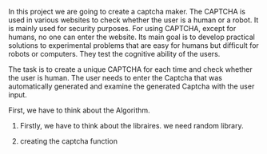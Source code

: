 In this project we are going to create a captcha maker.
The CAPTCHA is used in various websites to check whether the user is a human or a robot. 
It is mainly used for security purposes. For using CAPTCHA, except for humans, no one can enter the website. 
Its main goal is to develop practical solutions to experimental problems that are easy for humans but difficult for robots or computers. 
They test the cognitive ability of the users.

The task is to create a unique CAPTCHA for each time and check whether the user is human. 
The user needs to enter the Captcha that was automatically generated and examine the generated Captcha with the user input.

First, we have to think about the Algorithm.

1. Firstly, we have to think about the libraires.
we need random library.

2. creating the captcha function

